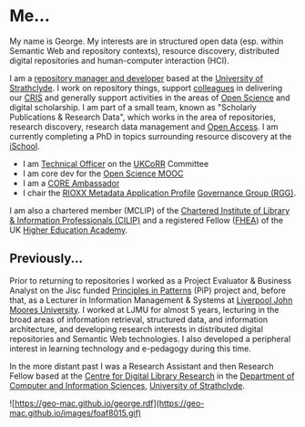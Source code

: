 # Me...

My name is George.  My interests are in structured open data (esp. within Semantic Web and repository contexts),  resource discovery, distributed digital repositories and  human-computer interaction (HCI).

I am a [repository manager and developer](https://www.strath.ac.uk/staff/macgregorgeorgemr/) based at the  [University of Strathclyde](http://www.strath.ac.uk/).  I work on repository things, support [colleagues](http://www.strath.ac.uk/rkes/) in delivering our [CRIS](http://www.eurocris.org) and generally support activities in the areas of [Open Science](https://en.wikipedia.org/wiki/Open_science) and digital scholarship.  I am part of a small team, known as  "Scholarly Publications & Research Data", which works in the area of repositories, research discovery, research data management and [Open Access](https://en.wikipedia.org/wiki/Open_access). I am currently completing a PhD in topics surrounding resource discovery at the [iSchool](https://www.strath.ac.uk/research/subjects/computerinformationscience/strathclydeischoolresearchgroup/).

- I am [Technical Officer](http://ukcorr.org/committee/) on the [UKCoRR](http://ukcorr.org/) Committee  
- I am core dev for the [Open Science MOOC](https://opensciencemooc.eu/)
- I am a [CORE Ambassador](https://blog.core.ac.uk/2019/10/16/core-ambassador-george-macgregor/) 
- I chair the [RIOXX Metadata Application Profile](https://rioxx.net/) [Governance Group (RGG)](http://www.rioxx.net/governance/).

I am also a chartered member (MCLIP) of the [Chartered Institute of Library & Information Professionals (CILIP)](http://www.cilip.org.uk/) and a registered Fellow ([FHEA](http://www.heacademy.ac.uk/fellow/applying-to-become-a-fellow)) of the UK [Higher Education Academy](http://www.heacademy.ac.uk/).  

## Previously...

Prior to returning to repositories I worked as a Project Evaluator & Business Analyst on the Jisc funded [Principles in Patterns](http://www.principlesinpatterns.ac.uk/) (PiP) project and, before that, as a Lecturer in Information Management & Systems at [Liverpool John Moores University](https://www.ljmu.ac.uk/). I worked at LJMU for almost 5 years, lecturing in the broad areas of  information retrieval, structured data, and information architecture,  and developing research interests in distributed digital repositories  and Semantic Web technologies. I also developed a peripheral interest in learning technology and e-pedagogy during this time. 

In the more  distant past I was a Research Assistant and then Research Fellow based  at the [Centre for Digital Library Research](https://www.strath.ac.uk/cdlr/) in the [Department of Computer and Information Sciences](http://www.strath.ac.uk/cis/), [University of Strathclyde](http://www.strath.ac.uk/). 

![https://geo-mac.github.io/george.rdf](https://geo-mac.github.io/images/foaf8015.gif)

